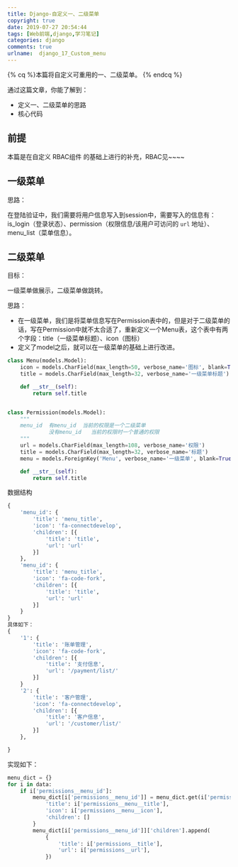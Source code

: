 ```yaml
---
title: Django-自定义一、二级菜单
copyright: true
date: 2019-07-27 20:54:44
tags: [Web前端,django,学习笔记]
categories: django
comments: true
urlname:  django_17_Custom_menu
---
```




{% cq %}本篇将自定义可重用的一、二级菜单。 {% endcq %}

<!--more-->



通过这篇文章，你能了解到：

- 定义一、二级菜单的思路
- 核心代码



## 前提

本篇是在自定义 RBAC组件 的基础上进行的补充，RBAC见~~~~

## 一级菜单

思路：

在登陆验证中，我们需要将用户信息写入到session中，需要写入的信息有：is_login（登录状态）、permission（权限信息/该用户可访问的 `url` 地址）、menu_list（菜单信息）。









## 二级菜单

目标：

一级菜单做展示，二级菜单做跳转。

思路：

- 在一级菜单，我们是将菜单信息写在Permission表中的，但是对于二级菜单的话，写在Permission中就不太合适了，重新定义一个Menu表，这个表中有两个字段：title（一级菜单标题）、icon（图标）
- 定义了model之后，就可以在一级菜单的基础上进行改进。

```python
class Menu(models.Model):
    icon = models.CharField(max_length=50, verbose_name='图标', blank=True, null=True)
    title = models.CharField(max_length=32, verbose_name='一级菜单标题')

    def __str__(self):
        return self.title


class Permission(models.Model):
    """
    menu_id  有menu_id  当前的权限是一个二级菜单
             没有menu_id   当前的权限时一个普通的权限
    """
    url = models.CharField(max_length=108, verbose_name='权限')
    title = models.CharField(max_length=32, verbose_name='标题')
    menu = models.ForeignKey('Menu', verbose_name='一级菜单', blank=True, null=True)

    def __str__(self):
        return self.title
```



数据结构

```python
{
	'menu_id': {
		'title': 'menu_title',
		'icon': 'fa-connectdevelop',
		'children': [{
			'title': 'title',
			'url': 'url'
		}]
	},
	'menu_id': {
		'title': 'menu_title',
		'icon': 'fa-code-fork',
		'children': [{
			'title': 'title',
			'url': 'url'
		}]
	}
}
具体如下：
{
    '1': {
		'title': '账单管理',
		'icon': 'fa-code-fork',
		'children': [{
			'title': '支付信息',
			'url': '/payment/list/'
		}]
	}
	'2': {
		'title': '客户管理',
		'icon': 'fa-connectdevelop',
		'children': [{
			'title': '客户信息',
			'url': '/customer/list/'
		}]
	},

}
```



实现如下：

```python
menu_dict = {}
for i in data:
    if i['permissions__menu_id']:
        menu_dict[i['permissions__menu_id']] = menu_dict.get(i['permissions__menu_id']) or {
            'title': i['permissions__menu__title'],
            'icon': i['permissions__menu__icon'],
            'children': []
        }
        menu_dict[i['permissions__menu_id']]['children'].append(
            {
                'title': i['permissions__title'],
                'url': i['permissions__url'],
            })
```

